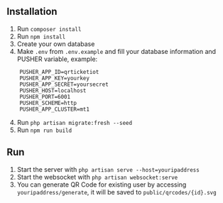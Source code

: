 ## Installation

1. Run `composer install`
2. Run `npm install`
3. Create your own database
3. Make `.env` from `.env.example` and fill your database information and PUSHER variable, example:

```
    PUSHER_APP_ID=qrticketiot
    PUSHER_APP_KEY=yourkey
    PUSHER_APP_SECRET=yoursecret
    PUSHER_HOST=localhost
    PUSHER_PORT=6001
    PUSHER_SCHEME=http
    PUSHER_APP_CLUSTER=mt1
```

4. Run `php artisan migrate:fresh --seed`
5. Run `npm run build`

## Run

1. Start the server with `php artisan serve --host=youripaddress`
2. Start the websocket with `php artisan websocket:serve`
3. You can generate QR Code for existing user by accessing `youripaddress/generate`, it will be saved to `public/qrcodes/{id}.svg`

    


